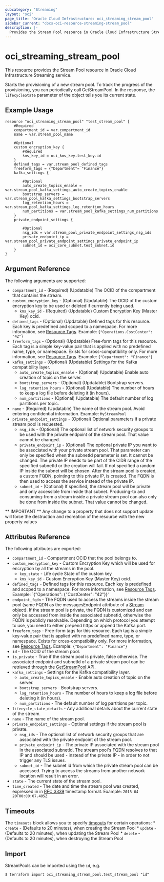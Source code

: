 ```yaml
---
subcategory: "Streaming"
layout: "oci"
page_title: "Oracle Cloud Infrastructure: oci_streaming_stream_pool"
sidebar_current: "docs-oci-resource-streaming-stream_pool"
description: |-
  Provides the Stream Pool resource in Oracle Cloud Infrastructure Streaming service
---
```


# oci_streaming_stream_pool
This resource provides the Stream Pool resource in Oracle Cloud Infrastructure Streaming service.

Starts the provisioning of a new stream pool.
To track the progress of the provisioning, you can periodically call GetStreamPool.
In the response, the `lifecycleState` parameter of the object tells you its current state.


## Example Usage

```hcl
resource "oci_streaming_stream_pool" "test_stream_pool" {
	#Required
	compartment_id = var.compartment_id
	name = var.stream_pool_name

	#Optional
	custom_encryption_key {
		#Required
		kms_key_id = oci_kms_key.test_key.id
	}
	defined_tags = var.stream_pool_defined_tags
	freeform_tags = {"Department"= "Finance"}
	kafka_settings {

		#Optional
		auto_create_topics_enable = var.stream_pool_kafka_settings_auto_create_topics_enable
		bootstrap_servers = var.stream_pool_kafka_settings_bootstrap_servers
		log_retention_hours = var.stream_pool_kafka_settings_log_retention_hours
		num_partitions = var.stream_pool_kafka_settings_num_partitions
	}
	private_endpoint_settings {

		#Optional
		nsg_ids = var.stream_pool_private_endpoint_settings_nsg_ids
		private_endpoint_ip = var.stream_pool_private_endpoint_settings_private_endpoint_ip
		subnet_id = oci_core_subnet.test_subnet.id
	}
}
```

## Argument Reference

The following arguments are supported:

* `compartment_id` - (Required) (Updatable) The OCID of the compartment that contains the stream.
* `custom_encryption_key` - (Optional) (Updatable) The OCID of the custom encryption key to be used or deleted if currently being used.
	* `kms_key_id` - (Required) (Updatable) Custom Encryption Key (Master Key) ocid.
* `defined_tags` - (Optional) (Updatable) Defined tags for this resource. Each key is predefined and scoped to a namespace. For more information, see [Resource Tags](https://docs.cloud.oracle.com/iaas/Content/General/Concepts/resourcetags.htm).  Example: `{"Operations.CostCenter": "42"}` 
* `freeform_tags` - (Optional) (Updatable) Free-form tags for this resource. Each tag is a simple key-value pair that is applied with no predefined name, type, or namespace. Exists for cross-compatibility only. For more information, see [Resource Tags](https://docs.cloud.oracle.com/iaas/Content/General/Concepts/resourcetags.htm).  Example: `{"Department": "Finance"}` 
* `kafka_settings` - (Optional) (Updatable) Settings for the Kafka compatibility layer.
	* `auto_create_topics_enable` - (Optional) (Updatable) Enable auto creation of topic on the server.
	* `bootstrap_servers` - (Optional) (Updatable) Bootstrap servers.
	* `log_retention_hours` - (Optional) (Updatable) The number of hours to keep a log file before deleting it (in hours).
	* `num_partitions` - (Optional) (Updatable) The default number of log partitions per topic.
* `name` - (Required) (Updatable) The name of the stream pool. Avoid entering confidential information.  Example: `MyStreamPool` 
* `private_endpoint_settings` - (Optional) Optional parameters if a private stream pool is requested.
	* `nsg_ids` - (Optional) The optional list of network security groups to be used with the private endpoint of the stream pool. That value cannot be changed. 
	* `private_endpoint_ip` - (Optional) The optional private IP you want to be associated with your private stream pool. That parameter can only be specified when the subnetId parameter is set. It cannot be changed. The private IP needs to be part of the CIDR range of the specified subnetId or the creation will fail. If not specified a random IP inside the subnet will be chosen. After the stream pool is created, a custom FQDN, pointing to this private IP, is created. The FQDN is then used to access the service instead of the private IP. 
	* `subnet_id` - (Optional) If specified, the stream pool will be private and only accessible from inside that subnet. Producing-to and consuming-from a stream inside a private stream pool can also only be done from inside the subnet. That value cannot be changed. 


** IMPORTANT **
Any change to a property that does not support update will force the destruction and recreation of the resource with the new property values

## Attributes Reference

The following attributes are exported:

* `compartment_id` - Compartment OCID that the pool belongs to.
* `custom_encryption_key` - Custom Encryption Key which will be used for encryption by all the streams in the pool.
	* `key_state` - Life cycle State of the custom key
	* `kms_key_id` - Custom Encryption Key (Master Key) ocid.
* `defined_tags` - Defined tags for this resource. Each key is predefined and scoped to a namespace. For more information, see [Resource Tags](https://docs.cloud.oracle.com/iaas/Content/General/Concepts/resourcetags.htm).  Example: `{"Operations": {"CostCenter": "42"}}' 
* `endpoint_fqdn` - The FQDN used to access the streams inside the stream pool (same FQDN as the messagesEndpoint attribute of a [Stream](https://docs.cloud.oracle.com/iaas/api/#/en/streaming/20180418/Stream) object). If the stream pool is private, the FQDN is customized and can only be accessed from inside the associated subnetId, otherwise the FQDN is publicly resolvable. Depending on which protocol you attempt to use, you need to either prepend https or append the Kafka port. 
* `freeform_tags` - Free-form tags for this resource. Each tag is a simple key-value pair that is applied with no predefined name, type, or namespace. Exists for cross-compatibility only. For more information, see [Resource Tags](https://docs.cloud.oracle.com/iaas/Content/General/Concepts/resourcetags.htm).  Example: `{"Department": "Finance"}` 
* `id` - The OCID of the stream pool.
* `is_private` - True if the stream pool is private, false otherwise. The associated endpoint and subnetId of a private stream pool can be retrieved through the [GetStreamPool](https://docs.cloud.oracle.com/iaas/api/#/en/streaming/20180418/StreamPool/GetStreamPool) API. 
* `kafka_settings` - Settings for the Kafka compatibility layer.
	* `auto_create_topics_enable` - Enable auto creation of topic on the server.
	* `bootstrap_servers` - Bootstrap servers.
	* `log_retention_hours` - The number of hours to keep a log file before deleting it (in hours).
	* `num_partitions` - The default number of log partitions per topic.
* `lifecycle_state_details` - Any additional details about the current state of the stream.
* `name` - The name of the stream pool.
* `private_endpoint_settings` - Optional settings if the stream pool is private.
	* `nsg_ids` - The optional list of network security groups that are associated with the private endpoint of the stream pool.
	* `private_endpoint_ip` - The private IP associated with the stream pool in the associated subnetId. The stream pool's FQDN resolves to that IP and should be used - instead of the private IP - in order to not trigger any TLS issues. 
	* `subnet_id` - The subnet id from which the private stream pool can be accessed. Trying to access the streams from another network location will result in an error. 
* `state` - The current state of the stream pool.
* `time_created` - The date and time the stream pool was created, expressed in in [RFC 3339](https://tools.ietf.org/rfc/rfc3339) timestamp format.  Example: `2018-04-20T00:00:07.405Z` 

## Timeouts

The `timeouts` block allows you to specify [timeouts](https://registry.terraform.io/providers/oracle/oci/latest/docs/guides/changing_timeouts) for certain operations:
	* `create` - (Defaults to 20 minutes), when creating the Stream Pool
	* `update` - (Defaults to 20 minutes), when updating the Stream Pool
	* `delete` - (Defaults to 20 minutes), when destroying the Stream Pool


## Import

StreamPools can be imported using the `id`, e.g.

```
$ terraform import oci_streaming_stream_pool.test_stream_pool "id"
```

